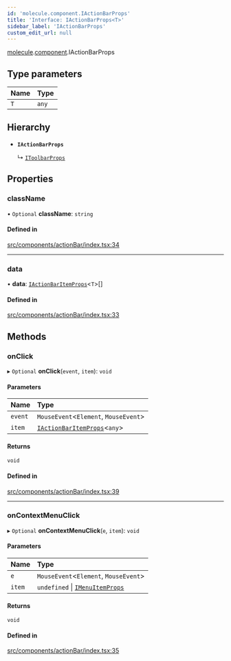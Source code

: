 ```yaml
---
id: 'molecule.component.IActionBarProps'
title: 'Interface: IActionBarProps<T>'
sidebar_label: 'IActionBarProps'
custom_edit_url: null
---
```


[molecule](../namespaces/molecule).[component](../namespaces/molecule.component).IActionBarProps

## Type parameters

| Name | Type  |
| :--- | :---- |
| `T`  | `any` |

## Hierarchy

-   **`IActionBarProps`**

    ↳ [`IToolbarProps`](molecule.component.IToolbarProps)

## Properties

### className

• `Optional` **className**: `string`

#### Defined in

[src/components/actionBar/index.tsx:34](https://github.com/DTStack/molecule/blob/3c64296/src/components/actionBar/index.tsx#L34)

---

### data

• **data**: [`IActionBarItemProps`](molecule.component.IActionBarItemProps)<`T`\>[]

#### Defined in

[src/components/actionBar/index.tsx:33](https://github.com/DTStack/molecule/blob/3c64296/src/components/actionBar/index.tsx#L33)

## Methods

### onClick

▸ `Optional` **onClick**(`event`, `item`): `void`

#### Parameters

| Name    | Type                                                                    |
| :------ | :---------------------------------------------------------------------- |
| `event` | `MouseEvent`<`Element`, `MouseEvent`\>                                  |
| `item`  | [`IActionBarItemProps`](molecule.component.IActionBarItemProps)<`any`\> |

#### Returns

`void`

#### Defined in

[src/components/actionBar/index.tsx:39](https://github.com/DTStack/molecule/blob/3c64296/src/components/actionBar/index.tsx#L39)

---

### onContextMenuClick

▸ `Optional` **onContextMenuClick**(`e`, `item`): `void`

#### Parameters

| Name   | Type                                                                 |
| :----- | :------------------------------------------------------------------- |
| `e`    | `MouseEvent`<`Element`, `MouseEvent`\>                               |
| `item` | `undefined` \| [`IMenuItemProps`](molecule.component.IMenuItemProps) |

#### Returns

`void`

#### Defined in

[src/components/actionBar/index.tsx:35](https://github.com/DTStack/molecule/blob/3c64296/src/components/actionBar/index.tsx#L35)
